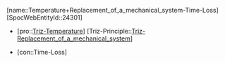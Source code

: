 ﻿---
type: TrizContradiction
aliases:
- Temperature+Replacement_of_a_mechanical_system-Time-Loss
license: CC BY-SA 4.0
copyright: https://github.com/SpocWeb
IsDeleted: false
IsReadOnly: false
Confidential: public
tags: 
- Triz/Contradiction
---
[name::Temperature+Replacement_of_a_mechanical_system-Time-Loss]
[SpocWebEntityId::24301]
+ [pro::[Triz-Temperature](tech/Triz/Parameter/Triz-Temperature.md)]
[Triz-Principle::[Triz-Replacement_of_a_mechanical_system](tech/Triz/Principle/Triz-Replacement_of_a_mechanical_system.md)]
- [con::Time-Loss]

